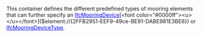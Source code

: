 This container defines the different predefined types of mooring elements that can further specify an [<font color="#0000ff"><u>IfcMooringDevice</u></font>]($element://{E6BD515A-38F6-4bb8-8471-6F1DEBEC1713})[<font color="#0000ff"><u> </u></font>]($element://{2FFB2951-EEF9-49ce-BE91-DABE981E3BE6}) or [<font color="#0000ff"><u>IfcMooringDeviceType</u></font>]($element://{B09C5B5F-9AC4-4620-8F66-3DAC7AC707EA}).

